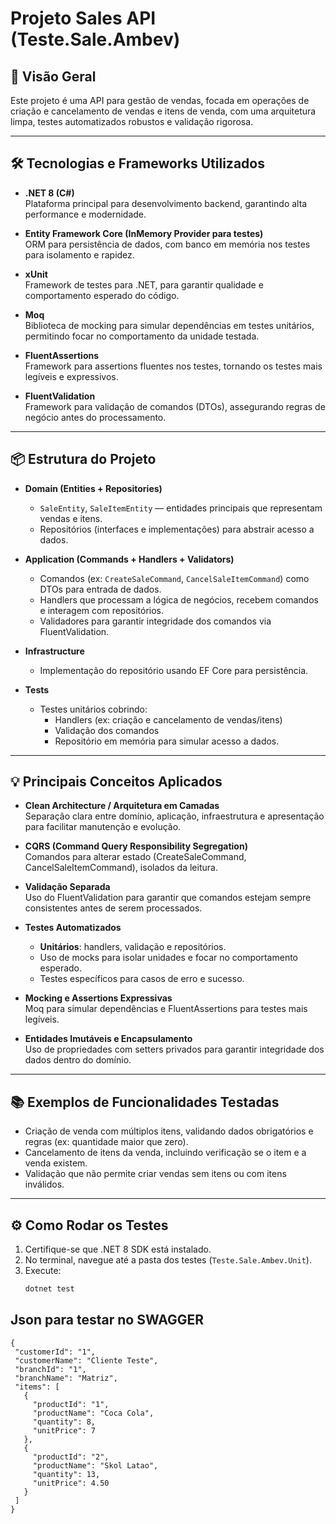 # Projeto Sales API (Teste.Sale.Ambev)

## 🚀 Visão Geral

Este projeto é uma API para gestão de vendas, focada em operações de criação e cancelamento de vendas e itens de venda, com uma arquitetura limpa, testes automatizados robustos e validação rigorosa.

---

## 🛠 Tecnologias e Frameworks Utilizados

- **.NET 8 (C#)**  
  Plataforma principal para desenvolvimento backend, garantindo alta performance e modernidade.

- **Entity Framework Core (InMemory Provider para testes)**  
  ORM para persistência de dados, com banco em memória nos testes para isolamento e rapidez.

- **xUnit**  
  Framework de testes para .NET, para garantir qualidade e comportamento esperado do código.

- **Moq**  
  Biblioteca de mocking para simular dependências em testes unitários, permitindo focar no comportamento da unidade testada.

- **FluentAssertions**  
  Framework para assertions fluentes nos testes, tornando os testes mais legíveis e expressivos.

- **FluentValidation**  
  Framework para validação de comandos (DTOs), assegurando regras de negócio antes do processamento.

---

## 📦 Estrutura do Projeto

- **Domain (Entities + Repositories)**  
  - `SaleEntity`, `SaleItemEntity` — entidades principais que representam vendas e itens.  
  - Repositórios (interfaces e implementações) para abstrair acesso a dados.

- **Application (Commands + Handlers + Validators)**  
  - Comandos (ex: `CreateSaleCommand`, `CancelSaleItemCommand`) como DTOs para entrada de dados.  
  - Handlers que processam a lógica de negócios, recebem comandos e interagem com repositórios.  
  - Validadores para garantir integridade dos comandos via FluentValidation.

- **Infrastructure**  
  - Implementação do repositório usando EF Core para persistência.

- **Tests**  
  - Testes unitários cobrindo:  
    - Handlers (ex: criação e cancelamento de vendas/itens)  
    - Validação dos comandos  
    - Repositório em memória para simular acesso a dados.

---

## 💡 Principais Conceitos Aplicados

- **Clean Architecture / Arquitetura em Camadas**  
  Separação clara entre domínio, aplicação, infraestrutura e apresentação para facilitar manutenção e evolução.

- **CQRS (Command Query Responsibility Segregation)**  
  Comandos para alterar estado (CreateSaleCommand, CancelSaleItemCommand), isolados da leitura.

- **Validação Separada**  
  Uso do FluentValidation para garantir que comandos estejam sempre consistentes antes de serem processados.

- **Testes Automatizados**  
  - **Unitários**: handlers, validação e repositórios.  
  - Uso de mocks para isolar unidades e focar no comportamento esperado.  
  - Testes específicos para casos de erro e sucesso.

- **Mocking e Assertions Expressivas**  
  Moq para simular dependências e FluentAssertions para testes mais legíveis.

- **Entidades Imutáveis e Encapsulamento**  
  Uso de propriedades com setters privados para garantir integridade dos dados dentro do domínio.

---

## 📚 Exemplos de Funcionalidades Testadas

- Criação de venda com múltiplos itens, validando dados obrigatórios e regras (ex: quantidade maior que zero).  
- Cancelamento de itens da venda, incluindo verificação se o item e a venda existem.  
- Validação que não permite criar vendas sem itens ou com itens inválidos.

---

## ⚙️ Como Rodar os Testes

1. Certifique-se que .NET 8 SDK está instalado.  
2. No terminal, navegue até a pasta dos testes (`Teste.Sale.Ambev.Unit`).  
3. Execute:  
   ```bash
   dotnet test

## Json para testar no SWAGGER
 ```
{
  "customerId": "1",
  "customerName": "Cliente Teste",
  "branchId": "1",
  "branchName": "Matriz",
  "items": [
    {
      "productId": "1",
      "productName": "Coca Cola",
      "quantity": 8,
      "unitPrice": 7
    },
    {
      "productId": "2",
      "productName": "Skol Latao",
      "quantity": 13,
      "unitPrice": 4.50
    }
  ]
}
 ```